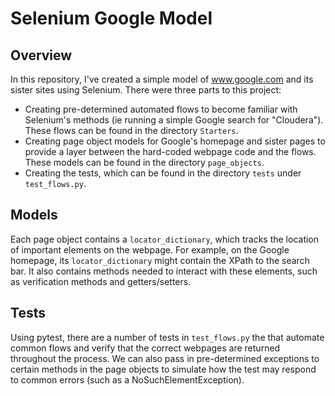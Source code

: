 
# Selenium Google Model

## Overview
In this repository, I've created a simple model of www.google.com and its sister sites using Selenium. There were three parts to this project: 
* Creating pre-determined automated flows to become familiar with Selenium's methods (ie running a simple Google search for "Cloudera"). These flows can be found in the directory `Starters`.
* Creating page object models for Google's homepage and sister pages to provide a layer between the hard-coded webpage code and the flows. These models can be found in the directory `page_objects`.
* Creating the tests, which can be found in the directory `tests` under `test_flows.py`.

## Models
Each page object contains a `locator_dictionary`, which tracks the location of important elements on the webpage. For example, on the Google homepage, its `locator_dictionary` might contain the XPath to the search bar. It also contains methods needed to interact with these elements, such as verification methods and getters/setters. 

## Tests
Using pytest, there are a number of tests in `test_flows.py` the that automate common flows and verify that the correct webpages are returned throughout the process. We can also pass in pre-determined exceptions to certain methods in the page objects to simulate how the test may respond to common errors (such as a NoSuchElementException). 
